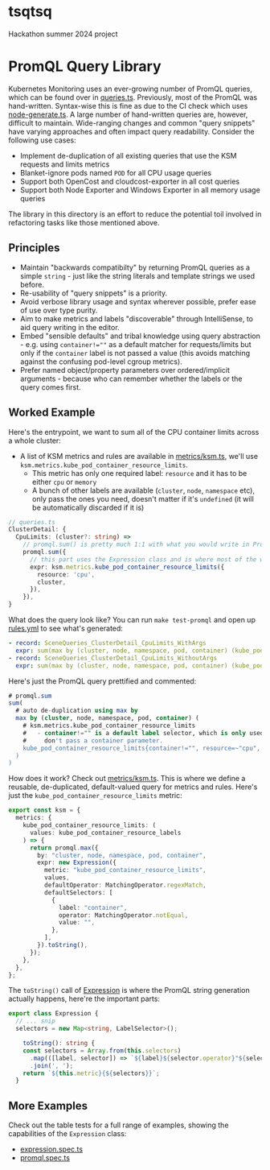 # tsqtsq

Hackathon summer 2024 project

# PromQL Query Library

Kubernetes Monitoring uses an ever-growing number of PromQL queries, which can be found over in [queries.ts](../queries.ts). Previously, most of the PromQL was hand-written. Syntax-wise this is fine as due to the CI check which uses [node-generate.ts](../scripts/node-generate.ts). A large number of hand-written queries are, however, difficult to maintain. Wide-ranging changes and common "query snippets" have varying approaches and often impact query readability. Consider the following use cases:

- Implement de-duplication of all existing queries that use the KSM requests and limits metrics
- Blanket-ignore pods named `POD` for all CPU usage queries
- Support both OpenCost and cloudcost-exporter in all cost queries
- Support both Node Exporter and Windows Exporter in all memory usage queries

The library in this directory is an effort to reduce the potential toil involved in refactoring tasks like those mentioned above.

## Principles

- Maintain "backwards compatibilty" by returning PromQL queries as a simple `string` - just like the string literals and template strings we used before.
- Re-usability of "query snippets" is a priority.
- Avoid verbose library usage and syntax wherever possible, prefer ease of use over type purity.
- Aim to make metrics and labels "discoverable" through IntelliSense, to aid query writing in the editor.
- Embed "sensible defaults" and tribal knowledge using query abstraction - e.g. using `container!=""` as a default matcher for requests/limits but only if the `container` label is not passed a value (this avoids matching against the confusing pod-level cgroup metrics).
- Prefer named object/property parameters over ordered/implicit arguments - because who can remember whether the labels or the query comes first.

## Worked Example

Here's the entrypoint, we want to sum all of the CPU container limits across a whole cluster:

- A list of KSM metrics and rules are available in [metrics/ksm.ts](metrics/ksm.ts), we'll use `ksm.metrics.kube_pod_container_resource_limits`.
  - This metric has only one required label: `resource` and it has to be either `cpu` or `memory`
  - A bunch of other labels are available (`cluster`, `node`, `namespace` etc), only pass the ones you need, doesn't matter if it's `undefined` (it will be automatically discarded if it is)

```ts
// queries.ts
ClusterDetail: {
  CpuLimits: (cluster?: string) =>
    // promql.sum() is pretty much 1:1 with what you would write in PromQL, i.e.: sum()
    promql.sum({
      // this part uses the Expression class and is where most of the work happens
      expr: ksm.metrics.kube_pod_container_resource_limits({
        resource: 'cpu',
        cluster,
      }),
    }),
}
```

What does the query look like? You can run `make test-promql` and open up [rules.yml](../../rules.yml) to see what's generated:

```yaml
- record: SceneQueries_ClusterDetail_CpuLimits_WithArgs
  expr: sum(max by (cluster, node, namespace, pod, container) (kube_pod_container_resource_limits{container!="", resource=~"cpu", cluster=~"arg0"}))
- record: SceneQueries_ClusterDetail_CpuLimits_WithoutArgs
  expr: sum(max by (cluster, node, namespace, pod, container) (kube_pod_container_resource_limits{container!="", resource=~"cpu"}))
```

Here's just the PromQL query prettified and commented:

```sql
# promql.sum
sum(
  # auto de-duplication using max by
  max by (cluster, node, namespace, pod, container) (
    # ksm.metrics.kube_pod_container_resource_limits
    #   - container!="" is a default label selector, which is only used if you
    #     don't pass a container parameter.
    kube_pod_container_resource_limits{container!="", resource=~"cpu", cluster=~"arg0"}
  )
)
```

How does it work? Check out [metrics/ksm.ts](metrics/ksm.ts). This is where we define a reusable, de-duplicated, default-valued query for metrics and rules. Here's just the `kube_pod_container_resource_limits` metric:

```ts
export const ksm = {
  metrics: {
    kube_pod_container_resource_limits: (
      values: kube_pod_container_resource_labels
    ) => {
      return promql.max({
        by: "cluster, node, namespace, pod, container",
        expr: new Expression({
          metric: "kube_pod_container_resource_limits",
          values,
          defaultOperator: MatchingOperator.regexMatch,
          defaultSelectors: [
            {
              label: "container",
              operator: MatchingOperator.notEqual,
              value: "",
            },
          ],
        }).toString(),
      });
    },
  },
};
```

The `toString()` call of [Expression](expression.ts) is where the PromQL string generation actually happens, here're the important parts:

```ts
export class Expression {
  // ... snip
  selectors = new Map<string, LabelSelector>();

	toString(): string {
    const selectors = Array.from(this.selectors)
      .map(([label, selector]) => `${label}${selector.operator}"${selector.value}"`)
      .join(', ');
    return `${this.metric}{${selectors}}`;
  }
```

## More Examples

Check out the table tests for a full range of examples, showing the capabilities of the `Expression` class:

- [expression.spec.ts](expression.spec.ts)
- [promql.spec.ts](promql.spec.ts)
